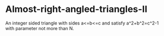 # Almost-right-angled-triangles-II
An integer sided triangle with sides a&lt;=b&lt;=c and satisfy a^2+b^2=c^2-1 with parameter not more than N.
